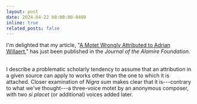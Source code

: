 ```yaml
---
layout: post
date: 2024-04-22 08:00:00-0400
inline: true
related_posts: false
---
```


I'm delighted that my article, "[A  Motet Wrongly Attributed to Adrian Willaert,](https://www.brepolsonline.net/doi/10.1484/J.JAF.5.137256)" has just been published in the _Journal of the Alamire Foundation_. <br><br>

I describe a problematic scholarly tendency to assume that an attribution in a given source can apply to works other than the one to which it is attached. Closer examination of _Nigra sum_ makes clear that it is---contrary to what we've thought---a three-voice motet by an anonymous composer, with two _si placet_ (or additional) voices added later.